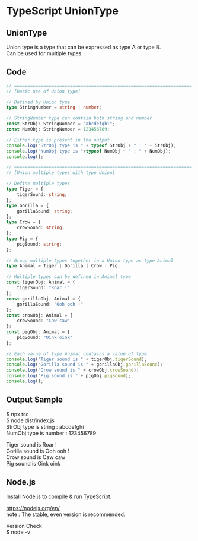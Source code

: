 # TypeScript UnionType
## UnionType
Union type is a type that can be expressed as type A or type B.  
Can be used for multiple types.  

## Code
```TypeScript
// ===================================================================
// [Basic use of Union type]

// Defined by Union type
type StringNumber = string | number;

// StringNumber type can contain both string and number
const StrObj: StringNumber = "abcdefghi";
const NumObj: StringNumber = 123456789;

// Either type is present in the output
console.log("StrObj type is " + typeof StrObj + " : " + StrObj);
console.log("NumObj type is "+typeof NumObj + " : " + NumObj);
console.log();

// ===================================================================
// [Union multiple types with type Union]

// Define multiple types
type Tiger = {
    tigerSound: string;
};
type Gorilla = {
    gorillaSound: string;
};
type Crow = {
    crowSound: string;
};
type Pig = {
    pigSound: string;
};

// Group multiple types together in a Union type as type Animal
type Animal = Tiger | Gorilla | Crow | Pig;

// Multiple types can be defined in Animal type
const tigerObj: Animal = {
    tigerSound: "Roar !"
};
const gorillaObj: Animal = {
    gorillaSound: "Ooh ooh !"
};
const crowObj: Animal = {
    crowSound: "Caw caw"
};
const pigObj: Animal = {
    pigSound: "Oink oink"
};

// Each value of type Animal contains a value of type
console.log("Tiger sound is " + tigerObj.tigerSound);
console.log("Gorilla sound is " + gorillaObj.gorillaSound);
console.log("Crow sound is " + crowObj.crowSound);
console.log("Pig sound is " + pigObj.pigSound);
console.log();
```

## Output Sample
$ npx tsc  
$ node dist/index.js  
StrObj type is string : abcdefghi  
NumObj type is number : 123456789  

Tiger sound is Roar !  
Gorilla sound is Ooh ooh !  
Crow sound is Caw caw  
Pig sound is Oink oink  

## Node.js
Install Node.js to compile & run TypeScript.  

https://nodejs.org/en/  
 note : The stable, even version is recommended.  

Version Check  
$ node -v  

